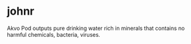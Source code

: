 # johnr
Akvo Pod outputs pure drinking water rich in minerals that contains no harmful chemicals, bacteria, viruses.

